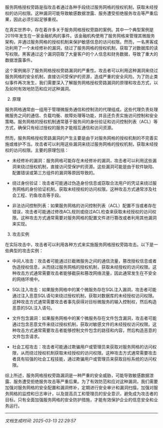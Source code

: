 服务网格授权旁路是指攻击者通过各种手段绕过服务网格的授权机制，获取未经授权的访问权限。这种漏洞可能导致敏感数据泄露、服务遭受拒绝服务攻击等严重后果，因此必须引起足够重视。

在真实世界中，存在着许多关于服务网格授权旁路的案例。其中一个典型案例是2019年发生在一家金融机构的事件。该金融机构使用了服务网格来管理其微服务架构，并通过服务网格的授权机制来保护敏感信息的访问权限。然而，一名黑客成功利用了一个未经修补的漏洞，绕过了服务网格的授权机制，获取了对数据库的读写权限。黑客通过这个漏洞窃取了大量客户的个人信息和财务数据，导致了重大的数据泄露事件。

这个案例揭示了服务网格授权旁路漏洞的严重性。攻击者可以利用这种漏洞来绕过服务网格的安全机制，直接访问受保护的资源，造成严重的安全风险。为了防止类似事件再次发生，我们需要深入了解服务网格授权旁路漏洞的原理和攻击方式，以及如何有效地防范和应对这种漏洞。

2. 原理

服务网格通常由一组用于管理微服务通信和控制流的代理组成。这些代理负责处理微服务之间的通信、负载均衡、故障处理等功能，并且还负责实施访问控制和安全策略。服务网格的授权机制通常基于服务间的身份验证和访问控制列表（ACL）等方式，确保只有经过授权的服务才能相互通信和访问资源。

然而，服务网格授权旁路漏洞的产生主要是由于对服务网格的授权机制的不完善实施或维护不当。攻击者可以利用这些漏洞来绕过服务网格的授权机制，获取未经授权的访问权限。主要的原理包括：

- 未经修补的漏洞：服务网格可能存在未经修补的漏洞，攻击者可以利用这些漏洞来绕过授权机制，直接访问受保护的资源。这些漏洞可能是由于软件缺陷、配置错误或第三方组件的漏洞等原因导致的。

- 绕过身份验证：攻击者可能通过伪造身份信息或窃取合法用户的凭证来绕过服务网格的身份验证机制，获取未经授权的访问权限。这种攻击方式通常涉及社会工程、钓鱼攻击等手段。

- 非法访问控制列表：如果服务网格的访问控制列表（ACL）配置不当或者存在错误，攻击者可能通过修改ACL规则或绕过ACL检查来获取未经授权的访问权限。这种攻击方式通常需要对服务网格的配置文件进行篡改或者利用其他漏洞来实现。

3. 攻击实例

在实际攻击中，攻击者可以利用各种方式来实施服务网格授权旁路攻击。以下是一些典型的攻击实例：

- 中间人攻击：攻击者可能通过拦截微服务之间的通信流量，篡改授权信息或者伪造授权信息，从而绕过服务网格的授权机制，获取未经授权的访问权限。这种攻击方式通常需要攻击者能够截获和篡改网络流量，因此通常发生在不安全的网络环境中。

- SQL注入攻击：如果服务网格中的某个微服务存在SQL注入漏洞，攻击者可能通过注入恶意SQL语句来绕过授权机制，获取对数据库的未经授权访问权限。这种攻击方式通常需要攻击者事先获得对目标微服务的输入控制权，然后构造恶意的SQL注入语句。

- 文件包含漏洞：如果服务网格中的某个微服务存在文件包含漏洞，攻击者可能通过包含恶意文件来绕过授权机制，获取对敏感文件的未经授权访问权限。这种攻击方式通常需要攻击者能够控制文件包含的路径和内容，然后构造恶意的文件包含请求。

- 社会工程攻击：攻击者可能通过欺骗用户或管理员来获取对服务网格的访问权限，从而绕过授权机制获取未经授权的访问权限。这种攻击方式通常需要攻击者具有较强的社会工程技能，通过欺骗用户或管理员来获取目标系统的访问权限。

综上所述，服务网格授权旁路漏洞是一种严重的安全威胁，可能导致敏感数据泄露、服务遭受拒绝服务攻击等严重后果。为了有效防范和应对这种漏洞，我们需要加强对服务网格的安全配置和漏洞修补，定期进行安全审计和漏洞扫描，加强对服务网格的监控和日志审计，以及提高员工和管理员的安全意识，避免成为攻击者的目标。只有全面加强服务网格的安全防护措施，才能有效保护企业的信息安全和业务运行。

---

*文档生成时间: 2025-03-13 22:29:57*
